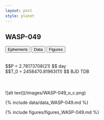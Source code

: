 ```yaml
---
layout: post
style: planet
---
```

<script src="../js/planets.js"></script>

## WASP-049

<!-- Tab links -->
<div class="tab">
<button class="tablinks" onclick="openCity(event, 'Ephemeris')">Ephemeris</button>
<button class="tablinks" onclick="openCity(event, 'Data')">Data</button>
<button class="tablinks" onclick="openCity(event, 'Figures')">Figures</button>
</div>

<!-- Tab content -->
<div id="Ephemeris" class="tabcontent" markdown="1">
<br/><br/>
$$P = 2.78173708(21) $$ day <br/>
$$T_0 = 2458470.81963(11) $$ BJD TDB
<br/><br/>
<br/><br/>
![alt text](/images/WASP-049_o_c.png)
</div>


<div id="Data" class="tabcontent" markdown="1">

{% include data/data_WASP-049.md %}

</div>

<div id="Figures" class="tabcontent" markdown="1">
{% include figures/figures_WASP-049.md %}
</div>


<script src="../js/tabs.js"></script>


